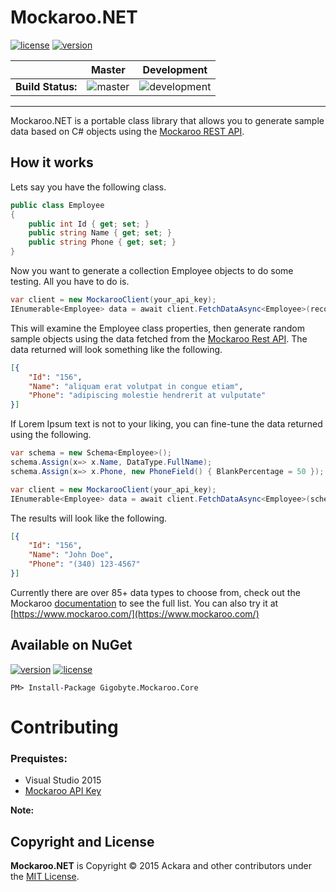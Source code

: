 # Mockaroo.NET

[![license](https://img.shields.io/badge/license-MIT%20License-blue.svg)](https://github.com/Ackara/Mockaroo.NET/blob/master/LICENSE) [![version](https://img.shields.io/nuget/v/Gigobyte.Mockaroo.Core.svg?style=flat-square)](https://www.nuget.org/packages?q=Gigobyte.Mockaroo.Core)

|   |Master|Development|
|---|------|-----------|
|**Build Status:**|![master](https://acklann.visualstudio.com/_apis/public/build/definitions/e749c1ef-b004-4b3b-aed0-e32bf4806e73/5/badge)|![development](https://acklann.visualstudio.com/_apis/public/build/definitions/e749c1ef-b004-4b3b-aed0-e32bf4806e73/6/badge)|

----------

Mockaroo.NET is a portable class library that allows you to generate sample data based on C# objects using the [Mockaroo REST API](https://mockaroo.com/api/docs).

## How it works
Lets say you have the following class.

```csharp
public class Employee
{
	public int Id { get; set; }
	public string Name { get; set; }
	public string Phone { get; set; } 
}
```

Now you want to generate a collection Employee objects to do some testing. All you have to do is.

```csharp
var client = new MockarooClient(your_api_key);
IEnumerable<Employee> data = await client.FetchDataAsync<Employee>(records: 100);
```

This will examine the Employee class properties, then generate random sample objects using the data fetched from the [Mockaroo Rest API](https://www.mockaroo.com/api/docs). The data returned will look something like the following.

```json
[{
	"Id": "156",
	"Name": "aliquam erat volutpat in congue etiam",
	"Phone": "adipiscing molestie hendrerit at vulputate"
}]
```

If Lorem Ipsum text is not to your liking, you can fine-tune the data returned using the following.

```csharp
var schema = new Schema<Employee>();
schema.Assign(x=> x.Name, DataType.FullName);
schema.Assign(x=> x.Phone, new PhoneField() { BlankPercentage = 50 });

var client = new MockarooClient(your_api_key);
IEnumerable<Employee> data = await client.FetchDataAsync<Employee>(schema, records: 1000);
```

The results will look like the following.

```json
[{
	"Id": "156",
	"Name": "John Doe",
	"Phone": "(340) 123-4567"
}]
```

Currently there are over 85+ data types to choose from, check out the Mockaroo [documentation](https://www.mockaroo.com/api/docs) to see the full list. You can also try it at [https://www.mockaroo.com/](https://www.mockaroo.com/) 

## Available on NuGet
[![version](https://img.shields.io/nuget/v/Gigobyte.Mockaroo.Core.svg?style=flat-square)](https://www.nuget.org/packages?q=Gigobyte.Mockaroo.Core) [![license](https://img.shields.io/badge/license-MIT%20License-blue.svg)](https://github.com/Ackara/Mockaroo.NET/blob/master/LICENSE)

```
PM> Install-Package Gigobyte.Mockaroo.Core
```

# Contributing

### Prequistes:
* Visual Studio 2015
* [Mockaroo API Key](https://mockaroo.com/users/sign_up)

**Note:** 

## Copyright and License
**Mockaroo.NET** is Copyright © 2015 Ackara and other contributors under the [MIT License](https://opensource.org/licenses/MIT).
